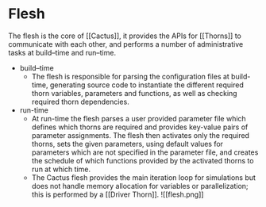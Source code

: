# Flesh

The flesh is the core of [[Cactus]], it provides the APIs for [[Thorns]] to communicate with each other, and performs a number of administrative tasks at build–time and run–time.

- build–time
	- The flesh is responsible for parsing the configuration files at build-time, generating source code to instantiate the different required thorn variables, parameters and functions, as well as checking required thorn dependencies.
- run-time
	- At run-time the flesh parses a user provided parameter file which defines which thorns are required and provides key-value pairs of parameter assignments. The flesh then activates only the required thorns, sets the given parameters, using default values for parameters which are not specified in the parameter file, and creates the schedule of which functions provided by the activated thorns to run at which time.
	- The Cactus flesh provides the main iteration loop for simulations but does not handle memory allocation for variables or parallelization; this is performed by a [[Driver Thorn]].
		![[flesh.png]]










